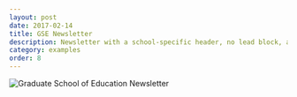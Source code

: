 ```yaml
---
layout: post
date: 2017-02-14
title: GSE Newsletter
description: Newsletter with a school-specific header, no lead block, and multiple different types of content.
category: examples
order: 8
---
```


![Graduate School of Education Newsletter]({{site.image_path}}/{{page.category}}/gse-newsletter.jpg)
